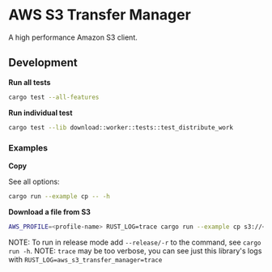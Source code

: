 # AWS S3 Transfer Manager

A high performance Amazon S3 client.


## Development

**Run all tests**

```sh
cargo test --all-features
```

**Run individual test**

```sh
cargo test --lib download::worker::tests::test_distribute_work
```

### Examples

**Copy**

See all options:
```sh
cargo run --example cp -- -h
```

**Download a file from S3**

```sh
AWS_PROFILE=<profile-name> RUST_LOG=trace cargo run --example cp s3://<my-bucket>/<my-key> /local/path/<filename>
```

NOTE: To run in release mode add `--release/-r` to the command, see `cargo run -h`.
NOTE: `trace` may be too verbose, you can see just this library's logs with `RUST_LOG=aws_s3_transfer_manager=trace`
